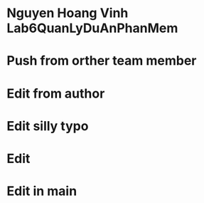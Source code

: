 # Nguyen Hoang Vinh Lab6QuanLyDuAnPhanMem
# Push from orther team member
# Edit from author

# Edit silly typo

# Edit

# Edit in main